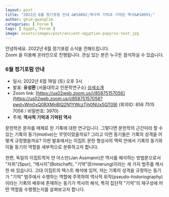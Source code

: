 ```yaml
---
layout: post
title: "2022년 6월 정기포럼 안내 &#10092;역사적 기억과 기억된 역사&#10093;"
author: ghim-gwanglim
categories: [ Forum ]
tags: [ Egypt, Forum ]
image: assets/images/post/ancient-egyptian-papyrus-text.jpg
---
```


안녕하세요. 2022년 6월 정기포럼 소식을 전해드립니다.<br> 
Zoom 을 이용해 온라인으로 진행됩니다. 관심 있는 분은 누구든 참석하실 수 있습니다. 

### 6월 정기포럼 안내
- 일시: 2022년 6월 18일 (토) 오후 3시
- 발표: __유성환__ (서울대학교 인문학연구소) [상세소개](/author-yoo)
- Zoom link: [https://us02web.zoom.us/j/85875157056](https://us02web.zoom.us/j/85875157056?pwd=Wm0xQ0RXMnBlQ2N1YWczTjh0NUx5QT09)
  (회의ID: 858 7515 7056 / 비밀번호: 3970)
- 주제: __역사적 기억과 기억된 역사__

문헌학은 문자를 매체로 한 기록에 대한 연구입니다. 그렇다면 문헌학의 근간이라 할 수 있는 기록의 동기(motive)는 무엇이었을까요? 그리고 이런 동기들은 기록의 성격을 어떻게 규정했을까요? 이번 발표에서는 이집트 문헌 형성사의 맥락 안에서 기록의 동기와 이들 동기의 역할을 세부적으로 분류하고자 합니다.

한편, 독일의 이집트학자 얀 아스만(Jan Assmann)은 역사를 해석하는 방법론으로서 "자취"(Spur), "메시지"(Botschaft), "기억"(Erinnerung)이라는 세 가지 범주를 제시한 바 있습니다. 고대 이집트의 텍스트 해석에 있어, 저는 기록의 성격을 규정하는 동기가 "기억" 범주에서 수행하는 역할에 주목하여 역사적 위작(pseudo-historiography)이라는 기록의 배후에 존재하는 동기가 역사의 해석, 특히 집단적 "기억"의 재구성에 어떤 역할을 수행했는지를 살펴보고자 합니다.
